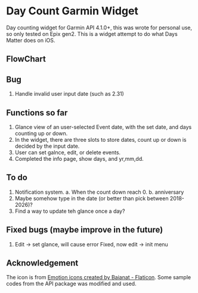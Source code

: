 # Day Count Garmin Widget
Day counting widget for Garmin API 4.1.0+, this was wrote for personal use, so only tested on Epix gen2. This is a widget attempt to do what Days Matter does on iOS. 

## FlowChart

## Bug
1. Handle invalid user input date (such as 2.31)

## Functions so far
1. Glance view of an user-selected Event date, with the set date, and days counting up or down.
2. In the widget, there are three slots to store dates, count up or down is decided by the input date.
3. User can set galnce, edit, or delete events.
2. Completed the info page, show days, and yr,mm,dd.

## To do
1. Notification system.
    a. When the count down reach 0.
    b. anniversary 
2. Maybe somehow type in the date (or better than pick between 2018-2026)?
3. Find a way to update teh glance once a day?

## Fixed bugs (maybe improve in the future)
1. Edit -> set glance, will cause error
    Fixed, now edit -> init menu

## Acknowledgement 
The icon is from <a href="https://www.flaticon.com/free-icons/emotion" title="emotion icons">Emotion icons created by Baianat - Flaticon</a>.
Some sample codes from the API package was modified and used.
